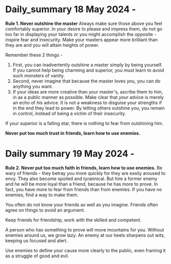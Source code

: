 # Daily_summary 18 May 2024 -

**Rule 1. Never outshine the master**
Always make sure those above you feel comfortably superior. In your desire to please and impress them, do not go too far in displaying your talents or you might accomplish the opposite - inspire fear and insecurity. Make your masters appear more brilliant than they are and you will attain heights of power.

Remember these 2 things - 
1. First, you can inadvertently outshine a master simply by being yourself. If you cannot help being charming and superior, you must learn to avoid such monsters of vanity.
2. Second, never imagine that because the master loves you, you can do anything you want.
3. If your ideas are more creative than your master's, ascribe them to him, in as a public manner as possible. Make clear that *your* advice is merely an echo of *his* advice.
It is not a weakness to disguise your strengths if in the end they lead to power. By letting others outshine you, you remain in control, instead of being a victim of their insecurity.

If your superior is a falling star,  there is nothing to fear from outshining him.

**Never put too much trust in friends, learn how to use enemies.**

# Daily summary 19 May 2024 - 

**Rule 2. Never put too much faith in friends, learn how to use enemies.**
Be wary of friends - they betray you more quickly for they are easily aroused to envy. They also become spoiled and tyrannical. But hire a former enemy and he will be more loyal than a friend, because he has more to prove. In fact, you have more to fear from friends than from enemies. If you have no enemies, find a way to make them.

You often do not know your friends as well as you imagine. Friends often agree on things to avoid an argument.

Keep friends for friendship, work with the skilled and competent.

A person who has something to prove will move mountains for you. 
Without enemies around us, we grow lazy. An enemy at our heels sharpens out wits, keeping us focused and alert.

Use enemies to define your cause more clearly to the public, even framing it as a struggle of good and evil.